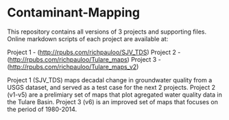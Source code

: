# Contaminant-Mapping

This repository contains all versions of 3 projects and supporting files. Online markdown scripts of each project are available at:

Project 1 - (http://rpubs.com/richpauloo/SJV_TDS)
Project 2 - (http://rpubs.com/richpauloo/Tulare_maps)
Project 3 - (http://rpubs.com/richpauloo/Tulare_maps_v2)

Project 1 (SJV_TDS) maps decadal change in groundwater quality from a USGS dataset, and served as a test case for the next 2 projects.
Project 2 (v1-v5) are a prelimiary set of maps that plot agregated water quality data in the Tulare Basin.
Project 3 (v6) is an improved set of maps that focuses on the period of 1980-2014.
